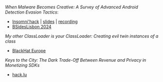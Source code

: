 
*When Malware Becomes Creative: A Survey of Advanced Android Detection Evasion Tactics*:
- [Insomni'hack](https://www.insomnihack.ch/talks-2024/#RVCRQF) | [slides](https://github.com/user-attachments/files/17201613/Android_malware_survey_insomnihack.pdf)
 | [recording](https://www.youtube.com/watch?v=t-zJ4KepbDg)
- [BSidesLisbon 2024](https://bsideslisbon.org/2024/speakers/)

*My other ClassLoader is your ClassLoader: Creating evil twin instances of a class*
- [BlackHat Europe](https://www.blackhat.com/eu-24/briefings/schedule/#my-other-classloader-is-your-classloader-creating-evil-twin-instances-of-a-class-41682)

*Keys to the City: The Dark Trade-Off Between Revenue and Privacy in Monetizing SDKs*
- [hack.lu](https://hack.lu/)

